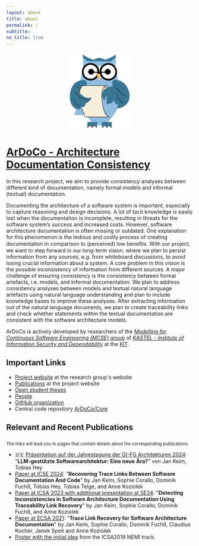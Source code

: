 ```yaml
---
layout: about
title: about
permalink: /
subtitle:
no_title: true
---
```


<p align="center"> 
	<img alt="ArDoCo" src="assets/img/logo.png" height="210"/>
</p>

# [ArDoCo - Architecture Documentation Consistency](https://github.com/ArDoCo)

In this research project, we aim to provide consistency analyses between different kind of documentation, namely formal models and informal (textual) documentation.

Documenting the architecture of a software system is important, especially to capture reasoning and design decisions. A lot of tacit knowledge is easily lost when the documentation is incomplete, resulting in threats for the software system’s success and increased costs. However, software architecture documentation is often missing or outdated. One explanation for this phenomenon is the tedious and costly process of creating documentation in comparison to (perceived) low beneﬁts. With our project, we want to step forward in our long-term vision, where we plan to persist information from any sources, e.g. from whiteboard discussions, to avoid losing crucial information about a system. A core problem in this vision is the possible inconsistency of information from different sources. A major challenge of ensuring consistency is the consistency between formal artefacts, i.e. models, and informal documentation. We plan to address consistency analyses between models and textual natural language artefacts using natural language understanding and plan to include knowledge bases to improve these analyses. After extracting information out of the natural language documents, we plan to create traceability links and check whether statements within the textual documentation are consistent with the software architecture models.

ArDoCo is actively developed by researchers of the _[Modelling for Continuous Software Engineering (MCSE) group](https://mcse.kastel.kit.edu)_ of _[KASTEL - Institute of Information Security and Dependability](https://kastel.kit.edu)_ at the [KIT](https://www.kit.edu).

## Important Links

- [Project website](https://mcse.kastel.kit.edu/Projects_ArDoCo.php) at the research group's website
- [Publications](https://mcse.kastel.kit.edu/Projects_ArDoCo.php?tab=%5B577%5D#tabpanel-577) at the project website
- [Open student theses](https://sdq.kastel.kit.edu/wiki/Ausschreibungen/ArDoCo)
- [People](/people/)
- [GitHub organization](https://github.com/ArDoCo)
- Central code repository [ArDoCo/Core](https://github.com/ArDoCo/Core)

## Relevant and Recent Publications

<sub> The links will lead you to pages that contain details about the corresponding publications </sub>

- 🇩🇪 [Präsentation auf der Jahrestagung der GI-FG Architekturen 2024](/c/fg-arch24): "**LLM-gestützte Softwarearchitektur: Eine neue Ära?**" von Jan Keim, Tobias Hey
- [Paper at ICSE 2024](/c/icse24): "**Recovering Trace Links Between Software Documentation And Code**" by Jan Keim, Sophie Corallo, Dominik Fuchß, Tobias Hey, Tobias Telge, and Anne Koziolek
- [Paper at ICSA 2023 with additional presentation at SE24](./c/icsa23): "**Detecting Inconsistencies in Software Architecture Documentation Using Traceability Link Recovery**" by Jan Keim, Sophie Corallo, Dominik Fuchß, and Anne Koziolek
- [Paper at ECSA 2021](/c/ecsa21): "**Trace Link Recovery for Software Architecture Documentation**" by Jan Keim, Sophie Corallo, Dominik Fuchß, Claudius Kocher, Janek Speit and Anne Koziolek
- [Poster with the initial idea](/initial-poster-2019/) from the ICSA2019 NEMI track.
